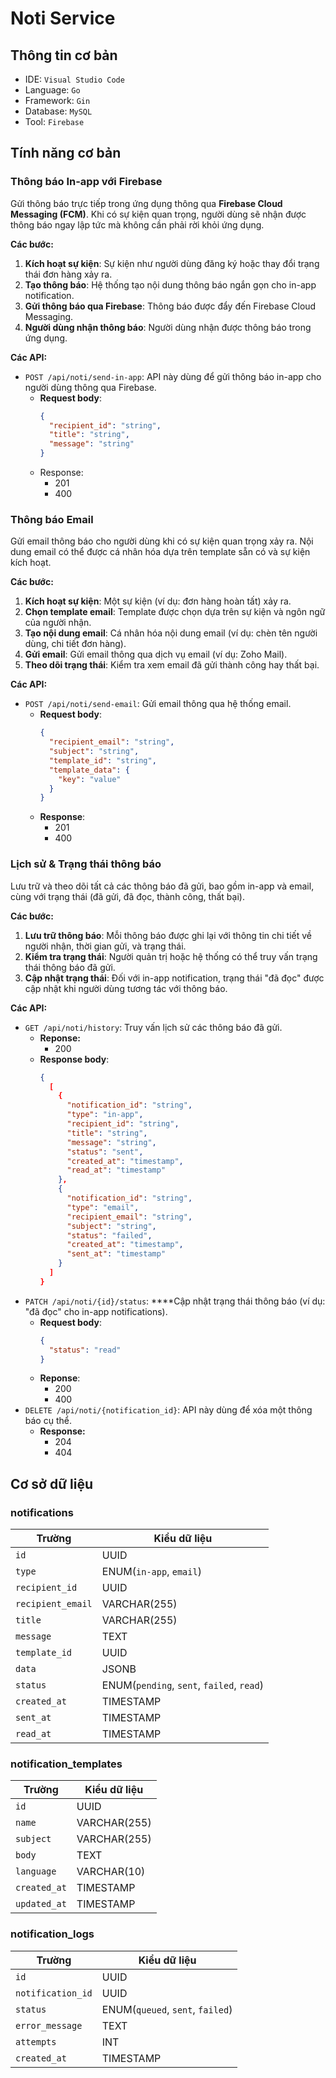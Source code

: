 # Noti Service

## Thông tin cơ bản

- IDE: `Visual Studio Code`
- Language: `Go`
- Framework: `Gin`
- Database: `MySQL`
- Tool: `Firebase`

## Tính năng cơ bản

### Thông báo In-app với Firebase

Gửi thông báo trực tiếp trong ứng dụng thông qua **Firebase Cloud Messaging (FCM)**. Khi có sự kiện quan trọng, người dùng sẽ nhận được thông báo ngay lập tức mà không cần phải rời khỏi ứng dụng.

**Các bước:**

1. **Kích hoạt sự kiện**: Sự kiện như người dùng đăng ký hoặc thay đổi trạng thái đơn hàng xảy ra.
2. **Tạo thông báo**: Hệ thống tạo nội dung thông báo ngắn gọn cho in-app notification.
3. **Gửi thông báo qua Firebase**: Thông báo được đẩy đến Firebase Cloud Messaging.
4. **Người dùng nhận thông báo**: Người dùng nhận được thông báo trong ứng dụng.

**Các API:**

- `POST /api/noti/send-in-app`: API này dùng để gửi thông báo in-app cho người dùng thông qua Firebase.
  - **Request body**:
    ```json
    {
      "recipient_id": "string",
      "title": "string",
      "message": "string"
    }
    ```
  - Response:
    - 201
    - 400

### Thông báo Email

Gửi email thông báo cho người dùng khi có sự kiện quan trọng xảy ra. Nội dung email có thể được cá nhân hóa dựa trên template sẵn có và sự kiện kích hoạt.

**Các bước:**

1. **Kích hoạt sự kiện**: Một sự kiện (ví dụ: đơn hàng hoàn tất) xảy ra.
2. **Chọn template email**: Template được chọn dựa trên sự kiện và ngôn ngữ của người nhận.
3. **Tạo nội dung email**: Cá nhân hóa nội dung email (ví dụ: chèn tên người dùng, chi tiết đơn hàng).
4. **Gửi email**: Gửi email thông qua dịch vụ email (ví dụ: Zoho Mail).
5. **Theo dõi trạng thái**: Kiểm tra xem email đã gửi thành công hay thất bại.

**Các API:**

- `POST /api/noti/send-email`: Gửi email thông qua hệ thống email.
  - **Request body**:
    ```json
    {
      "recipient_email": "string",
      "subject": "string",
      "template_id": "string",
      "template_data": {
        "key": "value"
      }
    }
    ```
  - **Response**:
    - 201
    - 400

### Lịch sử & Trạng thái thông báo

Lưu trữ và theo dõi tất cả các thông báo đã gửi, bao gồm in-app và email, cùng với trạng thái (đã gửi, đã đọc, thành công, thất bại).

**Các bước:**

1. **Lưu trữ thông báo**: Mỗi thông báo được ghi lại với thông tin chi tiết về người nhận, thời gian gửi, và trạng thái.
2. **Kiểm tra trạng thái**: Người quản trị hoặc hệ thống có thể truy vấn trạng thái thông báo đã gửi.
3. **Cập nhật trạng thái**: Đối với in-app notification, trạng thái "đã đọc" được cập nhật khi người dùng tương tác với thông báo.

**Các API:**

- `GET /api/noti/history`: Truy vấn lịch sử các thông báo đã gửi.
  - **Reponse:**
    - 200
  - **Response body**:
    ```json
    {
      [
        {
          "notification_id": "string",
          "type": "in-app",
          "recipient_id": "string",
          "title": "string",
          "message": "string",
          "status": "sent",
          "created_at": "timestamp",
          "read_at": "timestamp"
        },
        {
          "notification_id": "string",
          "type": "email",
          "recipient_email": "string",
          "subject": "string",
          "status": "failed",
          "created_at": "timestamp",
          "sent_at": "timestamp"
        }
      ]
    }
    ```
- `PATCH /api/noti/{id}/status`: \*\*\*\*Cập nhật trạng thái thông báo (ví dụ: "đã đọc" cho in-app notifications).
  - **Request body**:
    ```json
    {
      "status": "read"
    }
    ```
  - **Reponse**:
    - 200
    - 400
- `DELETE /api/noti/{notification_id}`: API này dùng để xóa một thông báo cụ thể.
  - **Response:**
    - 204
    - 404

## Cơ sở dữ liệu

### notifications

| Trường            | Kiểu dữ liệu                              |
| ----------------- | ----------------------------------------- |
| `id`              | UUID                                      |
| `type`            | ENUM(`in-app`, `email`)                   |
| `recipient_id`    | UUID                                      |
| `recipient_email` | VARCHAR(255)                              |
| `title`           | VARCHAR(255)                              |
| `message`         | TEXT                                      |
| `template_id`     | UUID                                      |
| `data`            | JSONB                                     |
| `status`          | ENUM(`pending`, `sent`, `failed`, `read`) |
| `created_at`      | TIMESTAMP                                 |
| `sent_at`         | TIMESTAMP                                 |
| `read_at`         | TIMESTAMP                                 |

### notification_templates

| Trường       | Kiểu dữ liệu |
| ------------ | ------------ |
| `id`         | UUID         |
| `name`       | VARCHAR(255) |
| `subject`    | VARCHAR(255) |
| `body`       | TEXT         |
| `language`   | VARCHAR(10)  |
| `created_at` | TIMESTAMP    |
| `updated_at` | TIMESTAMP    |

### notification_logs

| Trường            | Kiểu dữ liệu                     |
| ----------------- | -------------------------------- |
| `id`              | UUID                             |
| `notification_id` | UUID                             |
| `status`          | ENUM(`queued`, `sent`, `failed`) |
| `error_message`   | TEXT                             |
| `attempts`        | INT                              |
| `created_at`      | TIMESTAMP                        |
